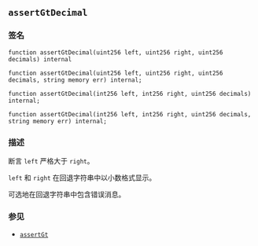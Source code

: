 ## `assertGtDecimal`

### 签名

```solidity
function assertGtDecimal(uint256 left, uint256 right, uint256 decimals) internal
```

```solidity
function assertGtDecimal(uint256 left, uint256 right, uint256 decimals, string memory err) internal;
```

```solidity
function assertGtDecimal(int256 left, int256 right, uint256 decimals) internal;
```

```solidity
function assertGtDecimal(int256 left, int256 right, uint256 decimals, string memory err) internal;
```

### 描述

断言 `left` 严格大于 `right`。

`left` 和 `right` 在回退字符串中以小数格式显示。

可选地在回退字符串中包含错误消息。

### 参见

- [`assertGt`](./assertGt.md)